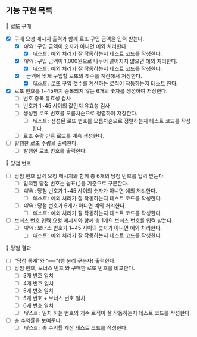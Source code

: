 ## 기능 구현 목록

<aside>
📌 로또 구매

</aside>

- [x]  구매 요청 메시지 출력과 함께 로또 구입 금액을 입력 받는다.
    - [x]  *예외* : 구입 금액이 숫자가 아니면 예외 처리한다.
        - [x]  *테스트* : 예외 처리가 잘 작동하는지 테스트 코드를 작성한다.
    - [x]  *예외* : 구입 금액이 1,000원으로 나누어 떨어지지 않으면 예외 처리한다.
        - [x]  *테스트* : 예외 처리가 잘 작동하는지 테스트 코드를 작성한다.
    - [x] : 금액에 맞게 구입할 로또의 갯수를 계산해서 저장한다.
        - [x] *테스트* : 로또 구입 갯수를 계산하는 로직이 작동하는지 테스트 한다.
- [x]  로또 번호를 1~45까지 중복되지 않는 6개의 숫자를 생성하여 저장한다.
    - [ ]  번호 중복 유효성 검사
    - [ ]  번호가 1~45 사이의 값인지 유효성 검사
    - [ ]  생성된 로또 번호를 오름차순으로 정렬하여 저장한다.
        - [ ]  *테스트* : 생성된 로또 번호를 오름차순으로 정렬하는지 테스트 코드를 작성한다.
    - [ ]  로또 수량 만큼 로또를 계속 생성한다.
- [ ]  발행한 로또 수량을 출력한다.
    - [ ]  발행한 로또 번호를 출력한다.

<aside>
📌 당첨 번호

</aside>

- [ ]  당첨 번호 입력 요청 메시지와 함께 총 6개의 당첨 번호를 입력 받는다.
    - [ ]  입력된 당첨 번호는 쉼표(,)를 기준으로 구분한다.
    - [ ]  *예외* : 당첨 번호가 1~45 사이의 숫자가 아니면 예외 처리한다.
        - [ ]  *테스트* : 예외 처리가 잘 작동하는지 테스트 코드를 작성한다.
    - [ ]  *예외* : 당첨 번호가 6개가 아니면 예외 처리한다.
        - [ ]  *테스트* : 예외 처리가 잘 작동하는지 테스트 코드를 작성한다.
- [ ]  보너스 번호 입력 요청 메시지와 함께 총 1개의 보너스 번호를 입력 받는다.
    - [ ]  *예외* : 보너스 번호가 1~45 사이의 숫자가 아니면 예외 처리한다.
        - [ ]  *테스트* : 예외 처리가 잘 작동하는지 테스트 코드를 작성한다.

<aside>
📌 당첨 결과

</aside>

- [ ]  “당첨 통계”와 “—-”(행 분리 구분자) 출력한다.
- [ ]  당첨 번호, 보너스 번호 와 구매한 로또 번호를 비교한다.
    - [ ]  3개 번호 일치
    - [ ]  4개 번호 일치
    - [ ]  5개 번호 일치
    - [ ]  5개 번호 + 보너스 번호 일치
    - [ ]  6개 번호 일치
    - [ ]  *테스트* : 일치 하는 번호의 개수 로직이 잘 작동하는지 테스트 코드를 작성한다.
- [ ]  총 수익률을 보여준다.
    - [ ]  *테스트* : 총 수익률 계산 테스트 코드를 작성한다.